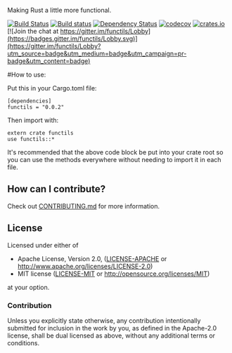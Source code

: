 Making Rust a little more functional.

[![Build Status](https://travis-ci.org/mgattozzi/functils.svg?branch=master)](https://travis-ci.org/mgattozzi/functils)
[![Build status](https://ci.appveyor.com/api/projects/status/509bk5q1juahy7gc?svg=true)](https://ci.appveyor.com/project/mgattozzi/functils)
[![Dependency Status](https://dependencyci.com/github/mgattozzi/functils/badge)](https://dependencyci.com/github/mgattozzi/functils)
[![codecov](https://codecov.io/gh/mgattozzi/functils/branch/master/graph/badge.svg)](https://codecov.io/gh/mgattozzi/functils)
[![crates.io](https://img.shields.io/crates/v/functils.svg)](https://crates.io/crates/functils)
[![Join the chat at https://gitter.im/functils/Lobby](https://badges.gitter.im/functils/Lobby.svg)](https://gitter.im/functils/Lobby?utm_source=badge&utm_medium=badge&utm_campaign=pr-badge&utm_content=badge)

#How to use:

Put this in your Cargo.toml file:

```
[dependencies]
functils = "0.0.2"
```

Then import with:

```
extern crate functils
use functils::*
```

It's recommended that the above code block be put into your crate root
so you can use the methods everywhere without needing to import it in
each file.

## How can I contribute?
Check out
[CONTRIBUTING.md](https://github.com/mgattozzi/functils/branch/blob/master/CONTRIBUTING.md) for more information.


## License

Licensed under either of

 * Apache License, Version 2.0, ([LICENSE-APACHE](LICENSE-APACHE) or http://www.apache.org/licenses/LICENSE-2.0)
 * MIT license ([LICENSE-MIT](LICENSE-MIT) or http://opensource.org/licenses/MIT)

at your option.

### Contribution

Unless you explicitly state otherwise, any contribution intentionally submitted
for inclusion in the work by you, as defined in the Apache-2.0 license, shall be dual licensed as above, without any
additional terms or conditions.
